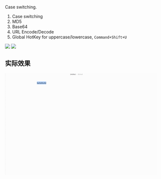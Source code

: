 Case switching.

1. Case switching
2. MD5
3. Base64
4. URL Encode/Decode
5. Global HotKey for uppercase/lowercase, `Command+Shift+U`



[![](https://img.shields.io/badge/version-v0.9-green?style=for-the-badge)]()
[![](https://img.shields.io/badge/download-click-blue?style=for-the-badge)](https://github.com/alanhe421/alfred-workflows/raw/master/string-manipulation/String%20Manipulation.alfredworkflow)




<!-- more -->


## 实际效果

![](screenshots/screenshot.gif)
